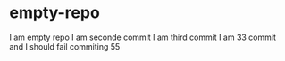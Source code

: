 # empty-repo
I am empty repo
I am seconde commit
I am third commit
I am 33 commit and I should fail
commiting 55
